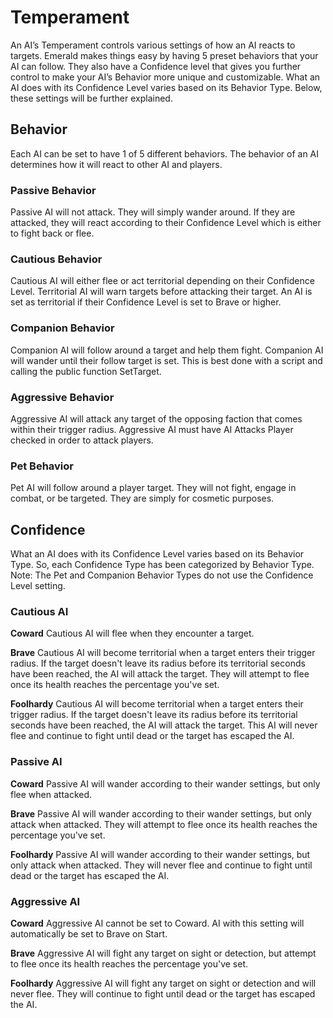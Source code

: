 # Temperament
An AI’s Temperament controls various settings of how an AI reacts to targets. Emerald makes things easy by having 5 preset behaviors that your AI can follow. They also have a Confidence level that gives you further control to make your AI’s Behavior more unique and customizable. What an AI does with its Confidence Level varies based on its Behavior Type. Below, these settings will be further explained.

## Behavior
Each AI can be set to have 1 of 5 different behaviors. The behavior of an AI determines how it will react to other AI and players.

### Passive Behavior
Passive AI will not attack. They will simply wander around. If they are attacked, they will react according to their Confidence Level which is either to fight back or flee.

### Cautious Behavior
Cautious AI will either flee or act territorial depending on their Confidence Level. Territorial AI will warn targets before attacking their target. An AI is set as territorial if their Confidence Level is set to Brave or higher.

### Companion Behavior
Companion AI will follow around a target and help them fight. Companion AI will wander until their follow target is set. This is best done with a script and calling the public function SetTarget.

### Aggressive Behavior
Aggressive AI will attack any target of the opposing faction that comes within their trigger radius. Aggressive AI must have AI Attacks Player checked in order to attack players.

### Pet Behavior
Pet AI will follow around a player target. They will not fight, engage in combat, or be targeted. They are simply for cosmetic purposes.

## Confidence
What an AI does with its Confidence Level varies based on its Behavior Type. So, each Confidence Type has been categorized by Behavior Type. Note: The Pet and Companion Behavior Types do not use the Confidence Level setting.

### Cautious AI
**Coward** Cautious AI will flee when they encounter a target.

**Brave** Cautious AI will become territorial when a target enters their trigger radius. If the target doesn't leave its radius before its territorial seconds have been reached, the AI will attack the target. They will attempt to flee once its health reaches the percentage you've set.

**Foolhardy** Cautious AI will become territorial when a target enters their trigger radius. If the target doesn't leave its radius before its territorial seconds have been reached, the AI will attack the target. This AI will never flee and continue to fight until dead or the target has escaped the AI.

### Passive AI
**Coward** Passive AI will wander according to their wander settings, but only flee when attacked.

**Brave** Passive AI will wander according to their wander settings, but only attack when attacked. They will attempt to flee once its health reaches the percentage you've set.

**Foolhardy** Passive AI will wander according to their wander settings, but only attack when attacked. They will never flee and continue to fight until dead or the target has escaped the AI.

### Aggressive AI
**Coward**
Aggressive AI cannot be set to Coward. AI with this setting will automatically be set to Brave on Start.

**Brave** Aggressive AI will fight any target on sight or detection, but attempt to flee once its health reaches the percentage you've set.

**Foolhardy** Aggressive AI will fight any target on sight or detection and will never flee. They will continue to fight until dead or the target has escaped the AI.

